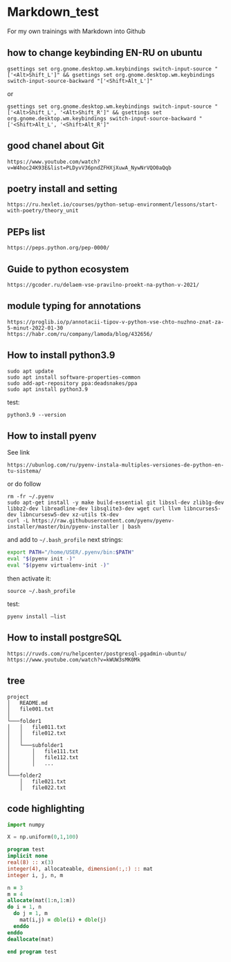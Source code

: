 # Markdown_test
For my own trainings with Markdown into Github


## how to change keybinding EN-RU on ubuntu
```console
gsettings set org.gnome.desktop.wm.keybindings switch-input-source "['<Alt>Shift_L']" && gsettings set org.gnome.desktop.wm.keybindings switch-input-source-backward "['<Shift>Alt_L']"
```
or
```console
gsettings set org.gnome.desktop.wm.keybindings switch-input-source "['<Alt>Shift_L', '<Alt>Shift_R']" && gsettings set org.gnome.desktop.wm.keybindings switch-input-source-backward "['<Shift>Alt_L', '<Shift>Alt_R']"
```

## good chanel about Git
```
https://www.youtube.com/watch?v=W4hoc24K93E&list=PLDyvV36pndZFHXjXuwA_NywNrVQO0aQqb
```

## poetry install and setting
```
https://ru.hexlet.io/courses/python-setup-environment/lessons/start-with-poetry/theory_unit
```

## PEPs list
```
https://peps.python.org/pep-0000/
```

## Guide to python ecosystem

```
https://gcoder.ru/delaem-vse-pravilno-proekt-na-python-v-2021/
```

## module typing for annotations
```
https://proglib.io/p/annotacii-tipov-v-python-vse-chto-nuzhno-znat-za-5-minut-2022-01-30
https://habr.com/ru/company/lamoda/blog/432656/
```
## How to install python3.9

```console
sudo apt update
sudo apt install software-properties-common
sudo add-apt-repository ppa:deadsnakes/ppa
sudo apt install python3.9
```
test:
```console
python3.9 --version
```

## How to install pyenv
See link 
```
https://ubunlog.com/ru/pyenv-instala-multiples-versiones-de-python-en-tu-sistema/
```
or do follow
```console
rm -fr ~/.pyenv
sudo apt-get install -y make build-essential git libssl-dev zlib1g-dev libbz2-dev libreadline-dev libsqlite3-dev wget curl llvm libncurses5-dev libncursesw5-dev xz-utils tk-dev
curl -L https://raw.githubusercontent.com/pyenv/pyenv-installer/master/bin/pyenv-installer | bash
```
and add to ```~/.bash_profile``` next strings:
```bash
export PATH="/home/USER/.pyenv/bin:$PATH"
eval "$(pyenv init -)"
eval "$(pyenv virtualenv-init -)"
```
then activate it:
```
source ~/.bash_profile
```
test:
```console
pyenv install –list
```

## How to install postgreSQL

```console
https://ruvds.com/ru/helpcenter/postgresql-pgadmin-ubuntu/
https://www.youtube.com/watch?v=kWUW3sMK0Mk
```


## tree

```shell
project
│   README.md
│   file001.txt    
│
└───folder1
│   │   file011.txt
│   │   file012.txt
│   │
│   └───subfolder1
│       │   file111.txt
│       │   file112.txt
│       │   ...
│   
└───folder2
    │   file021.txt
    │   file022.txt
```

## code highlighting

```python
import numpy

X = np.uniform(0,1,100)
```


```fortran
program test
implicit none
real(8) :: x(3)
integer(4), allocateable, dimension(:,:) :: mat
integer i, j, n, m

n = 3
m = 4
allocate(mat(1:n,1:m))
do i = 1, n
  do j = 1, m
    mat(i,j) = dble(i) + dble(j)
  enddo
enddo
deallocate(mat)

end program test
```

